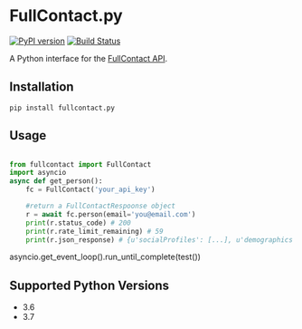 FullContact.py
==============

[![PyPI version](https://badge.fury.io/py/fullcontact.py.svg)](https://pypi.python.org/pypi/FullContact.py)
[![Build Status](https://api.travis-ci.org/fullcontact/fullcontact.py.svg?branch=master)](https://travis-ci.org/fullcontact/fullcontact.py)

A Python interface for the [FullContact API](http://docs.fullcontact.com/).

Installation
------------

```
pip install fullcontact.py
```

Usage
-----


```python

from fullcontact import FullContact
import asyncio
async def get_person():
    fc = FullContact('your_api_key')

    #return a FullContactRespoonse object
    r = await fc.person(email='you@email.com')
    print(r.status_code) # 200
    print(r.rate_limit_remaining) # 59
    print(r.json_response) # {u'socialProfiles': [...], u'demographics': {...}, ... }
```

asyncio.get_event_loop().run_until_complete(test())

Supported Python Versions
-------------------------
* 3.6
* 3.7
